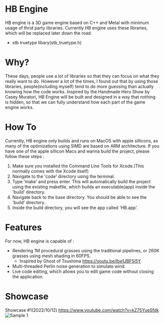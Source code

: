 # HB Engine
HB engine is a 3D game engine based on C++ and Metal with minimum usage of thrid party libraries. 
Currently HB engine uses these libraries, which will be replaced later down the road.
- stb truetype libary(stb_truetype.h)

# Why?
These days, people use a lot of libraries so that they can focus on what they really want to do. However a lot of the times, I found out that by using those libraries, people(including myself) tend to do more guessing than actually knowing how the code works.
Inspired by the Handmade Hero Show by Casey Muratori, HB Engine will be built and designed in a way that nothing is hidden, so that we can fully understand how each part of the game engine works.

# How To
Currently, HB engine only builds and runs on MacOS with apple sillicons, as many of the optimizations using SIMD are based on ARM architecture.
If you have one of the apple sillicon Macs and wanna build the project, please follow these steps : 

1. Make sure you installed the Command Line Tools for Xcode.(This normally comes with the Xcode itself)
2. Navigate to the 'code' directory using the terminal.
3. Type 'make' and press enter. This will automatically build the project using the existing makefile, which builds an executable(app) inside the 'build' directory. 
4. Navigate back to the base directory. You should be able to see the 'build' directory.
5. Inside the build directory, you will see the app called 'HB.app'. 

# Features
For now, HB engine is capable of :
- Rendering 1M procedural grasses using the traditional pipelines, or 260K grasses using mesh shading in 60FPS.
    - Inspired by Ghost of Tsushima https://youtu.be/Ibe1JBF5i5Y
- Multi-threaded Perlin noise generation to simulate wind.
- Live code editing, which allows you to edit game code without closing the application.

# Showcase
Showcase #1(2022/10/12)
https://www.youtube.com/watch?v=kZ75YueSfdk
![Sample 1](showcase/2022_10_12.png)

